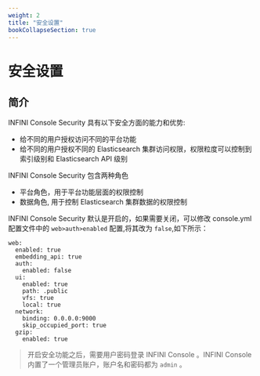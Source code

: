 ```yaml
---
weight: 2
title: "安全设置"
bookCollapseSection: true
---
```


# 安全设置

## 简介

INFINI Console Security 具有以下安全方面的能力和优势:

- 给不同的用户授权访问不同的平台功能
- 给不同的用户授权不同的 Elasticsearch 集群访问权限，权限粒度可以控制到索引级别和 Elasticsearch API 级别

INFINI Console Security 包含两种角色

- 平台角色，用于平台功能层面的权限控制
- 数据角色, 用于控制 Elasticsearch 集群数据的权限控制

INFINI Console Security 默认是开启的，如果需要关闭，可以修改 console.yml 配置文件中的 `web>auth>enabled` 配置,将其改为 `false`,如下所示：

```aidl
web:
  enabled: true
  embedding_api: true
  auth:
    enabled: false
  ui:
    enabled: true
    path: .public
    vfs: true
    local: true
  network:
    binding: 0.0.0.0:9000
    skip_occupied_port: true
  gzip:
    enabled: true
```

> 开启安全功能之后，需要用户密码登录 INFINI Console 。INFINI Console 内置了一个管理员账户，账户名和密码都为 `admin` 。
